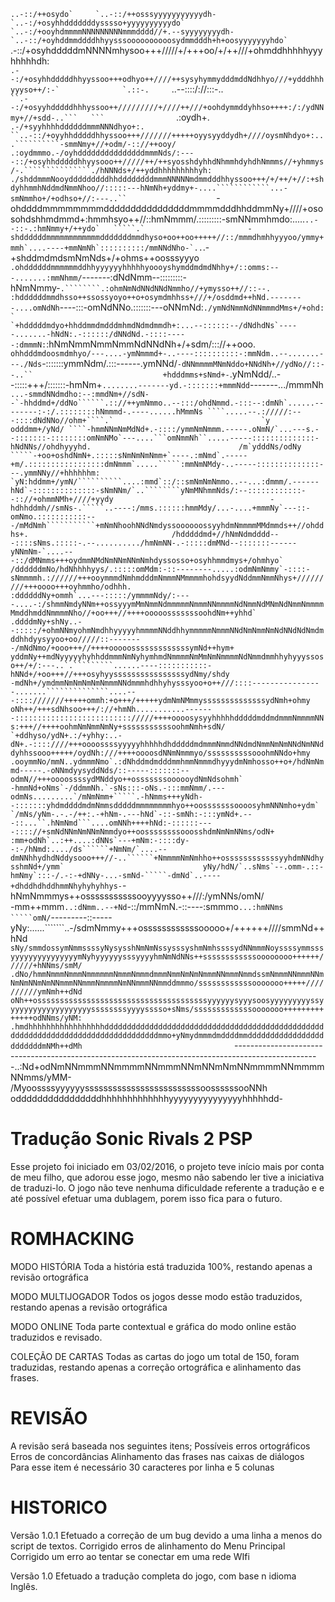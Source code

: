  ``..-::/++osydo`    
                                                                                                                                                                       `..-::/++osssyyyyyyyyyyydh-      
                                                                                                                                                          `..-:/+osyhhdddddddysssso+yyyyyyyyyydo`       
                                                                                                                                             `..-:/+ooyhdmmmmNNNNNNNNNmmmdddd//+.--syyyyyyyydh-         
                                                                                                                                `..-::/+oyhddmmddddhhyysssoooooooooosydmmdddh+h+oosyyyyyyyhdo`          
                                                                                                                   ``.-::/+osyhdddddmNNNNmhysoo+++/////+/+++oo/+/++///+ohmddhhhhhyyyhhhhhdh:            
                                                                                                      ``.--:/+osyhhdddddhhyyssoo+++odhyo++////++sysyhymmydddmddNdhhyo///+ydddhhhyyyso++/:-`             
                                  `.::-.     ``..--::::/://:::-..`                       ``.--:/+osyyhdddddhhhyssoo++/////////+////++///+oohdymmddyhhso++++:/:/ydNNmy+//+sdd-..```   ```                
                             `.:oydh+. `.-/+syyhhhhddddddmmmNNNdhyo+:.      ``..-::/+oyyhhdddddhhyssoo+++///////+++++oyysyyddydh+////oysmNhdyo+:...``````````-smmNmy+//+odm/-:://++ooy/                 
                          .:oydmmmo.-/oyhdddddddddddddddmmmNds/:----::/+osyhhdddddhhyysooo++/////++/++syosshdyhhdNhmmhdyhdhNmmms//+yhmmys/-.```````````````./hNNNds+/++yddhhhhhhhhhyh:                  
                       ./shddmmmNooydddddddddhhddddddddmmmNNNNNmdmmdddhhyssoo+++/+/++/+//:+shdyhhmmhNddmdNmmNhoo//:::::---hNmNh+yddmy+-....````````````...-smNmmho+/+odhso+//:---..``                   
                    `-ohddddmmmmmmmmddddddddddddddddmmmmdddhhddmmNy+////+ososohdshhmdmmd+:hmmhsyo++//::hmNmmm/.:::::::::-smNNmmhmdo:.....````````..--::-.:hmNmmy+/++ydo`   `````.`                      
                   -shddddddmmmmmmmmmmmmdddddddmmdhyso+oo++oo+++++//::/mmmdhmhhyyyoo/ymmy+mmh`....----+mmNmNh`::::::::::/mmNNdNho-`..````````.-+shddmdmdsmNmNds+/+ohms++oosssyyyo`                      
                 .ohddddddmmmmmmddhhyyyyyyhhhhhyoooyshymddmdmdNhhy+/::omms:---.......:mmNhmm/`-------:dNdNmm--:::::::::-hNmNmmy-`.````````.:ohmNmNdNNdNNdNmmho//+ymysso++//::--.                        
                :hddddddmmdhsso++ssossyoyo++o+osymdmhhss+///+/osddmd++hNd.--------....omNdNh`----:::-omNdNNo.:::::::---oNNmNd:``````````./ymNdNmmNdNNmmmdMms+/+ohd:         `                           
              `+hdddddmdyo+hhddmmdmdddmhmdNdmdmmdh+:...--::::::--/dNdhdNs`-----.......-hNdN:.-::::::/dNNdNd.-::::-----:dmmmN:``````````:hNmNmmNmmNmmNdNNdNh+/+sdm/::://++ooo.                           
             `ohhdddmdoosmdmhyo/---....-ymNmmmd+-..----::::::::::-:mmNdm..--.......---./Nds`-:::::::ymmNdm/.:::------.ymNNd/``````````-dNNmmmmMNmNddo+NNdNh+//ydNo//::--..``                            
             +hdddmms+sNmd+-``````````.yNmNdd/..--:::::+++/:::::::-hmNm+`........-------yd.-:::::::+mmmNdd`-------.../mmmNh ```````...-smmdNNdmdho:--:mmdNm+//sdN-                                      
          -`-hhddmd+/ddNo``````.:://++ymNmmo..--:::/ohdNmmd.-:::--:dmNh`......--------:-:/.::::::::hNmmmd-.----......hMmmNs ````.....--.://///:---::::dNdNNo//ohm+````.`                                
         `y odddmm+/yNd/ ````-hmmNNmNmMdNd+.-::::/ymmNmNmmm.-----.oNmN/`...---s.--:::::::-::::::::omNmNMo`---....```omNmmNh``.....-----::::::::::::::-hNdNNs//ohdhyyyhd.                                
         /m`ydddNs/odNy `````-+oo+oshdNmN+.:::::sNmNmNmNmm+`----.:mNmd`.-----+m/.:::::::::::::::::dmNmmm`.....`````:mmNmNMdy-..-----::::::::::::::---.ymmNNy//+hhhhhhm:                                 
        `yN:hddmm+/ymN/``````````....:mmd`::/::smNmNmNmmo..--...:dmmm/.------hNd`-::::::::::::::-sNmNNm/`..````````yNmMNhmmNds/:--::::::::::::--:://+ohmmNMh+////+yydy                                  
        -hdhhddmh//smNs-.`````..----:/mms.::::::hmmMdy/...-....+mmmNy`---::-omNmo.:::::::::::---/mMdNmh```````````+mNmNhoohNNdNmdyssoooooossyyhdmNmmmmMMdmmds++//ohddhs+.                               
        /hdddddmd+//hNmNdmdddd---::::sNms.:::::-.--........../hmNmNN-.-:::::dmMNd--:::::::------yNNmNm-`....---::/dMNmms+++oydmmNMdNmNNmNNmNmhdyssosso+osyhhmmdmys+/ohmhyo`                             
        /ddddddmNo/hdNhhhhyys/.:::::omMdm:-::--------.....:odmNmNmmy`-::::-sNmmmmh.://////+++ooymmmdNmhmdddmNmmmNMmmmmhohdsyydNddmmNmmNhys+/////////+++oooo+++oyhmmho/odhhh.                            
        :ddddddNy+ommh`...---:::::/ymmmmNdy/:----....-:/shmmNmdyNNm++ossyyymMmNmmNdmmmmmNmmmNNmmmmNdNmmNdMNmNdNmmNmmmmMmddhmddNmmmmNho//+oo+++//++++ooooosssssssoohdNm++yhhd`                           
        .ddddmNy+shNy..--:::::/+ohmNNmyohmNmdhhyyyyyhmmmmNNddhhymmmmmNmmmNNdNmNmmNmNdNNdNdNmdmddhhdyysyyoo+oo/////::--------/mNdNmo/+ooo+++//++++ooooosssssssssssssymNd++hym+                           
         yddmNy++mdNyyyyyhyhhddmmmNmNyhymhmdNmmmmNmMmNmNmmmmNdNmmdmmhhyhyyyssoso++/+/:---..`.`````````......----:::::::::::-hNNd+/+oo+++//+++osyhyyssssssssssssssssydNmy/shdy                           
         -mdNh+/ymdmmNmNmNmNmNmmmNNdmmmhdhhyhysssyoo+o++///::::----------------.......``````````````....---::::///////+++++ommh:+o+++/+++++ydmNmNMmmyssssssssssssssydNmh+ohmy                           
          oNh++/+++sdNhsoo+++/://+hmNh...........-------:::::::::::::::::::::::::://///++++oooosysyyhhhhhdddddmddmdmmmNmmmmNNs:+++//++++oohmNmNmmNmNy+sssssssssssoohmNmh+sdN/                           
          `+ddhyso/ydN+.:/+yhhy:..-dN+.-::::////+++oooossssyyyyyhhhhhdhdddddmdmmmNmmdNNdmdNmmNmNmNNdNmNNddyhhssooo+++++/oydNh:///++++oooosdNNmNmmmyo/ssssssssssooohmNNdo+hmy                            
          .ooymmNo/mmN..ydmmmNmo`.:dNhddmdmdddmmhmmNmmmdhyyydmNmhosso++o+/hdNmNmmd-----.-oNNmdyysyddNds/::-----:::::::--odmN//+++oooossssydMNddyo++osssssssoooooydNmNdsohmh`                            
           -hmmNd+oNms`-/ddmmNh.`-sNs:::-oNs.-:::mmNmm/.---odmNs.........`/mNmNmm+`````.-hNmms+++yNdh--:::::::yhdmddddmdmNmmsdddddmmmmmmmmhyo++oosssssssoooosyhmNNNmho+ydm`                             
            `/mNs/yNm-.-.-/++:.-+hNm-.---hNd`-::-smNh:-:::ymNd+.---::...``.hNmNmd```....omNNh++++hNd:-::::::----:::://+smNdNNmNmNNmNmmdyo++oossssssssooosshdmNmNmNNms/odN+                              
             :mm+odNh`..:++....:dNNs`---+mNm:-::::dy--:-/hNmd:..../ds``````+NmNm/`....--dmNNhhydhdNddysooo+++//-..``````+NmmmmNmNmhho++ossssssssssssyyhdmNNdhysshmNd+/ymm`                              
             yNy/hdN/`..sNms`--.omm-.::-hmNmy`:::-/.-:-+dNNy-...-smNd-`````-dmNd`..----+dhddhdhddhmmNhyhyhyhhys-```````-hNmNmmmys++osssssssssssooyyyysso++///:/ymNNs/omN/                               
            -mm++mmm`..:dNmm..--+Nd`-::/mmNmN.-::----:smmmo`...:hmNNms `````omN/`---------::-----yNy:......```````..-/sdmNmmy+++ossssssssssssooooo+/++++++////smmNd++hNd`                               
            sNy/smmdossymNmmssssyNysysshNmNmNssysssyshmNmhssssydNNmmmNoyssssymmsssyyyyyyyyyyyyyyymNyhyyyyyysssyyyyhmNmNdNNs++ssssssssssssoooooooo++++++//////+hNNms/smM/                                
           .dNo/hmmNmmmNmmmNmmmmmmNmmmNmmmdmmmNmmNmNmNmmmNNmmmNmmdssmNmmmNNmmmNNmNmNmNNmNmNNmmmNNmmmNmmmmNmNNmmmNNmmddmmmo/ssssssssssssooooooo+++++//////////ymNmh++dNd                                 
           oNh++ossssssssssssssssssssssssssssssssssssssyyyyyysyyysoosyyyyyyyyyssyyyyyyyyyyyyyyyyyyyssssssssyyyysssso+sNms/sssssssssssssooooooo++++++++++++++odNNms/yNM:                                 
          .hmdhhhhhhhhhhhhhhhhhddddddddddddddddddddddddddddddddddddddddddddddddddddddddddddddddddddddddddddddddddmmo+yNmydmmmdmddddmmddddddddddddddddddddddddmNMh++dMh                                  
          `---------------------------------------------------------------------------------------------------..:Nd+odNmNNmmmNNmmmmNNmmmNNmNNmNmNNmmmmNNmmmmNNmms/yMM-                                  
                                                                                                                /MyoossssyyyyyysssssssssssssssssssssssssoossssssooNNh                                   
                                                                                                                oddddddddddddddddhhhhhhhhhhhhhyyyyyyyyyyyyyyyhhhhhdd-               
                                                                                                        


# Tradução Sonic Rivals 2 PSP

Esse projeto foi iniciado em 03/02/2016, o projeto teve início mais por conta de meu filho, que adorou esse jogo, mesmo não sabendo ler tive a iniciativa de traduzi-lo.
O jogo não teve nenhuma dificuldade referente a tradução e e até possível efetuar uma dublagem, porem isso fica para o futuro.

# ROMHACKING

MODO HISTÓRIA
Toda a história está traduzida 100%, restando apenas a revisão ortográfica

MODO MULTIJOGADOR
Todos os jogos desse modo estão traduzidos, restando apenas a revisão ortográfica

MODO ONLINE
Toda parte contextual e gráfica do modo online estão traduzidos e revisado.

COLEÇÃO DE CARTAS
Todas as cartas do jogo um total de 150, foram traduzidas, restando apenas a correção ortográfica e alinhamento das frases.

# REVISÃO
A revisão será baseada nos seguintes itens;
Possíveis erros ortográficos
Erros de concordâncias
Alinhamento das frases nas caixas de diálogos
Para esse item é necessário 30 caracteres por linha e 5 colunas

# HISTORICO
Versão 1.0.1
Efetuado a correção de um bug devido a uma linha a menos do script de textos.
Corrigido erros de alinhamento do Menu Principal
Corrigido um erro ao tentar se conectar em uma rede WIfi

Versão 1.0
Efetuado a tradução completa do jogo, com base n idioma Inglês.

